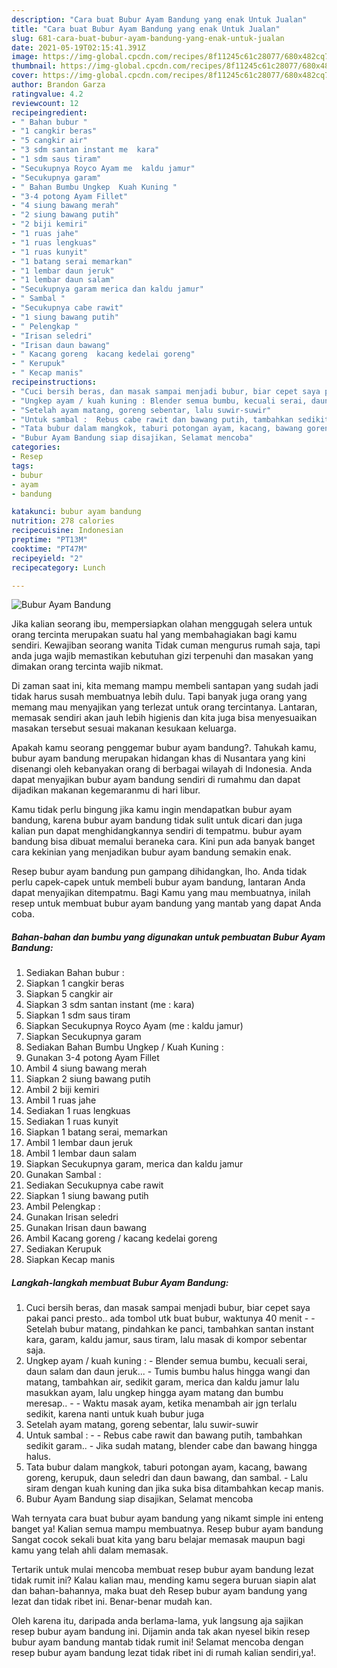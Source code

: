 ```yaml
---
description: "Cara buat Bubur Ayam Bandung yang enak Untuk Jualan"
title: "Cara buat Bubur Ayam Bandung yang enak Untuk Jualan"
slug: 681-cara-buat-bubur-ayam-bandung-yang-enak-untuk-jualan
date: 2021-05-19T02:15:41.391Z
image: https://img-global.cpcdn.com/recipes/8f11245c61c28077/680x482cq70/bubur-ayam-bandung-foto-resep-utama.jpg
thumbnail: https://img-global.cpcdn.com/recipes/8f11245c61c28077/680x482cq70/bubur-ayam-bandung-foto-resep-utama.jpg
cover: https://img-global.cpcdn.com/recipes/8f11245c61c28077/680x482cq70/bubur-ayam-bandung-foto-resep-utama.jpg
author: Brandon Garza
ratingvalue: 4.2
reviewcount: 12
recipeingredient:
- " Bahan bubur "
- "1 cangkir beras"
- "5 cangkir air"
- "3 sdm santan instant me  kara"
- "1 sdm saus tiram"
- "Secukupnya Royco Ayam me  kaldu jamur"
- "Secukupnya garam"
- " Bahan Bumbu Ungkep  Kuah Kuning "
- "3-4 potong Ayam Fillet"
- "4 siung bawang merah"
- "2 siung bawang putih"
- "2 biji kemiri"
- "1 ruas jahe"
- "1 ruas lengkuas"
- "1 ruas kunyit"
- "1 batang serai memarkan"
- "1 lembar daun jeruk"
- "1 lembar daun salam"
- "Secukupnya garam merica dan kaldu jamur"
- " Sambal "
- "Secukupnya cabe rawit"
- "1 siung bawang putih"
- " Pelengkap "
- "Irisan seledri"
- "Irisan daun bawang"
- " Kacang goreng  kacang kedelai goreng"
- " Kerupuk"
- " Kecap manis"
recipeinstructions:
- "Cuci bersih beras, dan masak sampai menjadi bubur, biar cepet saya pakai panci presto.. ada tombol utk buat bubur, waktunya 40 menit  Setelah bubur matang, pindahkan ke panci, tambahkan santan instant kara, garam, kaldu jamur, saus tiram, lalu masak di kompor sebentar saja."
- "Ungkep ayam / kuah kuning : Blender semua bumbu, kecuali serai, daun salam dan daun jeruk... Tumis bumbu halus hingga wangi dan matang, tambahkan air, sedikit garam, merica dan kaldu jamur lalu masukkan ayam, lalu ungkep hingga ayam matang dan bumbu meresap..   Waktu masak ayam, ketika menambah air jgn terlalu sedikit, karena nanti untuk kuah bubur juga"
- "Setelah ayam matang, goreng sebentar, lalu suwir-suwir"
- "Untuk sambal :  Rebus cabe rawit dan bawang putih, tambahkan sedikit garam.. Jika sudah matang, blender cabe dan bawang hingga halus."
- "Tata bubur dalam mangkok, taburi potongan ayam, kacang, bawang goreng, kerupuk, daun seledri dan daun bawang, dan sambal. Lalu siram dengan kuah kuning dan jika suka bisa ditambahkan kecap manis."
- "Bubur Ayam Bandung siap disajikan, Selamat mencoba"
categories:
- Resep
tags:
- bubur
- ayam
- bandung

katakunci: bubur ayam bandung 
nutrition: 278 calories
recipecuisine: Indonesian
preptime: "PT13M"
cooktime: "PT47M"
recipeyield: "2"
recipecategory: Lunch

---
```



![Bubur Ayam Bandung](https://img-global.cpcdn.com/recipes/8f11245c61c28077/680x482cq70/bubur-ayam-bandung-foto-resep-utama.jpg)

Jika kalian seorang ibu, mempersiapkan olahan menggugah selera untuk orang tercinta merupakan suatu hal yang membahagiakan bagi kamu sendiri. Kewajiban seorang  wanita Tidak cuman mengurus rumah saja, tapi anda juga wajib memastikan kebutuhan gizi terpenuhi dan masakan yang dimakan orang tercinta wajib nikmat.

Di zaman  saat ini, kita memang mampu membeli santapan yang sudah jadi tidak harus susah membuatnya lebih dulu. Tapi banyak juga orang yang memang mau menyajikan yang terlezat untuk orang tercintanya. Lantaran, memasak sendiri akan jauh lebih higienis dan kita juga bisa menyesuaikan masakan tersebut sesuai makanan kesukaan keluarga. 



Apakah kamu seorang penggemar bubur ayam bandung?. Tahukah kamu, bubur ayam bandung merupakan hidangan khas di Nusantara yang kini disenangi oleh kebanyakan orang di berbagai wilayah di Indonesia. Anda dapat menyajikan bubur ayam bandung sendiri di rumahmu dan dapat dijadikan makanan kegemaranmu di hari libur.

Kamu tidak perlu bingung jika kamu ingin mendapatkan bubur ayam bandung, karena bubur ayam bandung tidak sulit untuk dicari dan juga kalian pun dapat menghidangkannya sendiri di tempatmu. bubur ayam bandung bisa dibuat memalui beraneka cara. Kini pun ada banyak banget cara kekinian yang menjadikan bubur ayam bandung semakin enak.

Resep bubur ayam bandung pun gampang dihidangkan, lho. Anda tidak perlu capek-capek untuk membeli bubur ayam bandung, lantaran Anda dapat menyajikan ditempatmu. Bagi Kamu yang mau membuatnya, inilah resep untuk membuat bubur ayam bandung yang mantab yang dapat Anda coba.

<!--inarticleads1-->

##### Bahan-bahan dan bumbu yang digunakan untuk pembuatan Bubur Ayam Bandung:

1. Sediakan  Bahan bubur :
1. Siapkan 1 cangkir beras
1. Siapkan 5 cangkir air
1. Siapkan 3 sdm santan instant (me : kara)
1. Siapkan 1 sdm saus tiram
1. Siapkan Secukupnya Royco Ayam (me : kaldu jamur)
1. Siapkan Secukupnya garam
1. Sediakan  Bahan Bumbu Ungkep / Kuah Kuning :
1. Gunakan 3-4 potong Ayam Fillet
1. Ambil 4 siung bawang merah
1. Siapkan 2 siung bawang putih
1. Ambil 2 biji kemiri
1. Ambil 1 ruas jahe
1. Sediakan 1 ruas lengkuas
1. Sediakan 1 ruas kunyit
1. Siapkan 1 batang serai, memarkan
1. Ambil 1 lembar daun jeruk
1. Ambil 1 lembar daun salam
1. Siapkan Secukupnya garam, merica dan kaldu jamur
1. Gunakan  Sambal :
1. Sediakan Secukupnya cabe rawit
1. Siapkan 1 siung bawang putih
1. Ambil  Pelengkap :
1. Gunakan Irisan seledri
1. Gunakan Irisan daun bawang
1. Ambil  Kacang goreng / kacang kedelai goreng
1. Sediakan  Kerupuk
1. Siapkan  Kecap manis




<!--inarticleads2-->

##### Langkah-langkah membuat Bubur Ayam Bandung:

1. Cuci bersih beras, dan masak sampai menjadi bubur, biar cepet saya pakai panci presto.. ada tombol utk buat bubur, waktunya 40 menit -  - Setelah bubur matang, pindahkan ke panci, tambahkan santan instant kara, garam, kaldu jamur, saus tiram, lalu masak di kompor sebentar saja.
1. Ungkep ayam / kuah kuning : - Blender semua bumbu, kecuali serai, daun salam dan daun jeruk... - Tumis bumbu halus hingga wangi dan matang, tambahkan air, sedikit garam, merica dan kaldu jamur lalu masukkan ayam, lalu ungkep hingga ayam matang dan bumbu meresap.. -   - Waktu masak ayam, ketika menambah air jgn terlalu sedikit, karena nanti untuk kuah bubur juga
1. Setelah ayam matang, goreng sebentar, lalu suwir-suwir
1. Untuk sambal : -  - Rebus cabe rawit dan bawang putih, tambahkan sedikit garam.. - Jika sudah matang, blender cabe dan bawang hingga halus.
1. Tata bubur dalam mangkok, taburi potongan ayam, kacang, bawang goreng, kerupuk, daun seledri dan daun bawang, dan sambal. - Lalu siram dengan kuah kuning dan jika suka bisa ditambahkan kecap manis.
1. Bubur Ayam Bandung siap disajikan, Selamat mencoba




Wah ternyata cara buat bubur ayam bandung yang nikamt simple ini enteng banget ya! Kalian semua mampu membuatnya. Resep bubur ayam bandung Sangat cocok sekali buat kita yang baru belajar memasak maupun bagi kamu yang telah ahli dalam memasak.

Tertarik untuk mulai mencoba membuat resep bubur ayam bandung lezat tidak rumit ini? Kalau kalian mau, mending kamu segera buruan siapin alat dan bahan-bahannya, maka buat deh Resep bubur ayam bandung yang lezat dan tidak ribet ini. Benar-benar mudah kan. 

Oleh karena itu, daripada anda berlama-lama, yuk langsung aja sajikan resep bubur ayam bandung ini. Dijamin anda tak akan nyesel bikin resep bubur ayam bandung mantab tidak rumit ini! Selamat mencoba dengan resep bubur ayam bandung lezat tidak ribet ini di rumah kalian sendiri,ya!.

